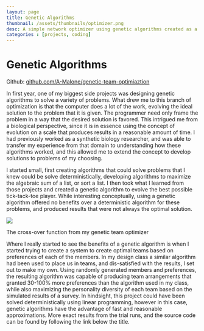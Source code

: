 ```yaml
---
layout: page
title: Genetic Algorithms
thumbnail: /assets/thumbnails/optimizer.png
desc: A simple network optimizer using genetic algorithms created as a learning exercise
categories : [projects, coding]
---
```


Genetic Algorithms
=======
Github: [github.com/A-Malone/genetic-team-optimiaztion](https://github.com/A-Malone/genetic-team-optimiaztion)

In first year, one of my biggest side projects was designing genetic algorithms to solve a variety of problems. What drew me to this branch of optimization is that the computer does a lot of the work, evolving the ideal solution to the problem that it is given. The programmer need only frame the problem in a way that the desired solution is favored. This intrigued me from a biological perspective, since it is in essence using the concept of evolution on a scale that produces results in a reasonable amount of time. I had previously worked as a synthetic biology researcher, and was able to transfer my experience from that domain to understanding how these algorithms worked, and this allowed me to extend the concept to develop solutions to problems of my choosing.

I started small, first creating algorithms that could solve problems that I knew could be solve deterministically, developing algorithms to maximize the algebraic sum of a list, or sort a list. I then took what I learned from those projects and created a genetic algorithm to evolve the best possible tick-tack-toe player. While interesting conceptually, using a genetic algorithm offered no benefits over a deterministic algorithm for these problems, and produced results that were not always the optimal solution.

<div class="center">
    <div>
        <img src="{{ site.baseurl }}/assets/cross-over.png" style="width: height:400px;">
        <p>The cross-over function from my genetic team optimizer</p>
    </div>
</div>


Where I really started to see the benefits of a genetic algorithm is when I started trying to create a system to create optimal teams based on preferences of each of the members. In my design class a similar algorithm had been used to place us in teams, and dis-satisfied with the results, I set out to make my own. Using randomly generated members and preferences, the resulting algorithm was capable of producing team arrangements that granted 30-100% more preferences than the algorithm used in my class, while also maximizing the personality diversity of each team based on the simulated results of a survey. In hindsight, this project could have been solved deterministically using linear programming, however in this case, genetic algorithms have the advantage of fast and reasonable approximations. More exact results from the trial runs, and the source code can be found by following the link below the title.
